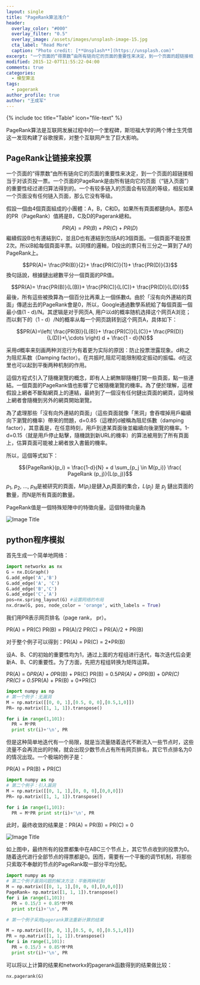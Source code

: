 ```yaml
---
layout: single
title: "PageRank算法浅介"
header:
  overlay_color: "#000"
  overlay_filter: "0.5"
  overlay_image: /assets/images/unsplash-image-15.jpg
  cta_label: "Read More"
  caption: "Photo credit: [**Unsplash**](https://unsplash.com)"
excerpt: "一个页面的“得票数”由所有链向它的页面的重要性来决定，到一个页面的超链接相当于对该页投一票。一个页面的PageRank是由所有链向它的页面（“链入页面”）的重要性经过递归算法得到的。"
modified: 2015-12-07T11:55:22-04:00
comments: true
categories:
  - 模型算法
tags:
  - pagerank
author_profile: true
author: "王成军"
---
```



{% include toc title="Table" icon="file-text" %}


PageRank算法是互联网发展过程中的一个里程碑，斯坦福大学的两个博士生凭借这一发现构建了谷歌搜索，对整个互联网产生了巨大影响。

## PageRank让链接来投票

一个页面的“得票数”由所有链向它的页面的重要性来决定，到一个页面的超链接相当于对该页投一票。一个页面的PageRank是由所有链向它的页面（“链入页面”）的重要性经过递归算法得到的。一个有较多链入的页面会有较高的等级，相反如果一个页面没有任何链入页面，那么它没有等级。

假設一個由4個頁面組成的小團體：A，B，C和D。如果所有頁面都鏈向A，那麼A的PR（PageRank）值將是B，C及D的Pagerank總和。

$$PR(A)= PR(B) + PR(C) + PR(D)$$ 繼續假設B也有連結到C，並且D也有連結到包括A的3個頁面。一個頁面不能投票2次。所以B給每個頁面半票。以同樣的邏輯，D投出的票只有三分之一算到了A的PageRank上。

$$PR(A)= \frac{PR(B)}{2}+ \frac{PR(C)}{1}+ \frac{PR(D)}{3}$$ 換句話說，根據鏈出總數平分一個頁面的PR值。

$$PR(A)= \frac{PR(B)}{L(B)}+ \frac{PR(C)}{L(C)}+ \frac{PR(D)}{L(D)}$$ 最後，所有這些被換算為一個百分比再乘上一個係數d。由於「沒有向外連結的頁面」傳遞出去的PageRank會是0，所以，Google通過數學系統給了每個頁面一個最小值(1 - d)/N。其逻辑是对于网页A, 用户以d的概率随机选择这个网页A浏览；而以剩下的（1 - d）/N的概率从每一个网页跳转到这个网页A，具体如下：

$$PR(A)=\left( \frac{PR(B)}{L(B)}+ \frac{PR(C)}{L(C)}+ \frac{PR(D)}{L(D)}+\,\cdots \right) d + \frac{1 - d}{N}$$

采用d概率来刻画两种浏览行为有着更为实际的原因：防止投票泄露现象。d称之为阻尼系数（Damping factor）。在共振时,阻尼可能限制稳定振动的振幅。d在这里也可以起到平衡两种机制的作用。

這個方程式引入了隨機瀏覽的概念，即有人上網無聊隨機打開一些頁面，點一些連結。一個頁面的PageRank值也影響了它被隨機瀏覽的機率。為了便於理解，這裡假設上網者不斷點網頁上的連結，最終到了一個沒有任何鏈出頁面的網頁，這時候上網者會隨機到另外的網頁開始瀏覽。

為了處理那些「沒有向外連結的頁面」（這些頁面就像「黑洞」會吞噬掉用戶繼續向下瀏覽的機率）帶來的問題，d=0.85（這裡的d被稱為阻尼係數（damping factor），其意義是，在任意時刻，用戶到達某頁面後並繼續向後瀏覽的機率。1-d=0.15（就是用戶停止點擊，隨機跳到新URL的機率）的算法被用到了所有頁面上，估算頁面可能被上網者放入書籤的機率。

所以，這個等式如下：

$${PageRank}(p_i) = \frac{1-d}{N} + d \sum_{p_j \in M(p_i)} \frac{ PageRank (p_j)}{L(p_j)}$$

$p_1$, $p_2$, ..., $p_N$是被研究的頁面，$M(p_i)$是鏈入$p_i$頁面的集合，$L(p_j)$ 是 $p_j$ 鏈出頁面的數量，而N是所有頁面的數量。

PageRank值是一個特殊矩陣中的特徵向量。這個特徵向量為

<img src="http://upload.wikimedia.org/math/5/e/8/5e8c730eefdf62660f4cee0dd97c6028.png" alt="Image Title" />

## python程序模拟

首先生成一个简单地网络：

```python
import networkx as nx
G = nx.DiGraph()
G.add_edge('A','B')
G.add_edge('A', 'C')
G.add_edge('B','C')
G.add_edge('C','A')
pos=nx.spring_layout(G) #设置网络的布局
nx.draw(G, pos, node_color = 'orange', with_labels = True)  
```

我们用PR表示网页排名（page rank， pr）。

PR(A) = PR(C) PR(B) = PR(A)/2 PR(C) = PR(A)/2 + PR(B)

对于整个例子可以得到：PR(A) = PR(C) = 2*PR(B)

设A、B、C的初始的重要性均为1，通过上面的方程组进行迭代，每次迭代后会更新A、B、C的重要性。为了方面，先把方程组转换为矩阵运算。

PR(A) = 0<em>PR(A) + 0</em>PR(B) + PR(C) PR(B) = 0.5<em>PR(A) + 0</em>PR(B) + 0<em>PR(C) PR(C) = 0.5</em>PR(A) + PR(B) + 0*PR(C)

```python
import numpy as np
# 第一个例子：无漏洞
M = np.matrix([[0, 0, 1],[0.5, 0, 0],[0.5,1,0]])  
PR= np.matrix([1, 1, 1]).transpose()

for i in range(1,101):
  PR = M*PR
  print str(i)+'\n', PR
```

但是这种简单地迭代有一个局限，就是当流量随着迭代不断流入一些节点时，这些流量不会再流出的时候，就会出现少数节点占有所有网页排名，其它节点排名为0的情况出现。一个极端的例子是：

PR(A) = PR(B) + PR(C)

```python
import numpy as np
# 第二个例子：引入漏洞
M = np.matrix([[0, 1, 1],[0, 0, 0],[0,0,0]])  
PR= np.matrix([1, 1, 1]).transpose()

for i in range(1,101):
  PR = M*PR print str(i)+'\n', PR
```

此时，最终收敛的结果是：PR(A) = PR(B) = PR(C) = 0

<img src="http://upload.wikimedia.org/wikipedia/commons/thumb/f/fb/PageRanks-Example.svg/800px-PageRanks-Example.svg.png" alt="Image Title" />

如上图中，最终所有的投票都集中在ABC三个节点上，其它节点收到的投票为0。随着迭代进行全部节点的得票都是0。因而，需要有一个平衡的调节机制，将那些只索取不奉献的节点的PageRank取一部分平均分配。

```python
import numpy as np
# 第二个例子漏洞问题的解决方法：平衡两种机制
M = np.matrix([[0, 1, 1],[0, 0, 0],[0,0,0]])  
PageRank= np.matrix([1, 1, 1]).transpose()
for i in range(1,101):
  PR = 0.15/3 + 0.85*M*PR
  print str(i)+'\n', PR

# 第一个例子采用pagerank算法重新计算的结果

M = np.matrix([[0, 0, 1],[0.5, 0, 0],[0.5,1,0]])  
PR = np.matrix([1, 1, 1]).transpose()
for i in range(1,101):
  PR = 0.15/3 + 0.85*M*PR
  print str(i)+'\n', PR
```

可以将以上计算的结果和networkx的pagerank函数得到的结果做比较：

```python
nx.pagerank(G)
```
